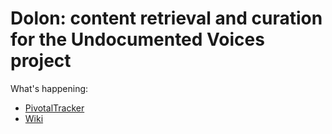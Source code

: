 Dolon: content retrieval and curation for the Undocumented Voices project
=========================================================================

What's happening: 
* [PivotalTracker](https://www.pivotaltracker.com/n/projects/1102270)
* [Wiki](https://github.com/erickpeirson/DREAM/wiki)
